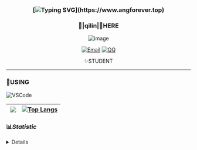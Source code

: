 <div align="center">


### [![Typing SVG](https://readme-typing-svg.herokuapp.com?size=25&duration=2500&color=8C43EA&vCenter=true&width=200&height=40&lines=%F0%9F%8C%B1Cum_here_Baby~%F0%9F%8C%B1+!)](https://www.angforever.top)


### 🥛|**qilin**|🥛HERE
![image](https://github.com/user-attachments/assets/816ec47d-52ae-4a06-b1de-afb7e4828983)



[![Email](https://img.shields.io/badge/Email-qilinxie05@gmail.com-6A5ACD?style=flat-square&logoColor=fff)](mailto:qilinxie05@gmail.com)
[![QQ](https://img.shields.io/badge/QQ-3221565903-98FB98?style=flat-square&logoColor=fff)](https://qm.qq.com/cgi-bin/qm/qr?k=mcs-cON_aPNfc3hO8-H7lWJHDX-5nKr7&noverify=0)




✨STUDENT 

</div>

---

### 🎨USING

![VSCode](https://img.shields.io/badge/-VSCode-blue?style=flat-square&logo=visualstudiocode&logoColor=fff)



|<img align="right" src="https://github-readme-stats.vercel.app/api?username=qilinbro&rank_icon=github&count_private=true&show_icons=true&hide_border=true&bg_color=15,f2f7fd,E0EAFC" />| [![Top Langs](https://github-readme-stats.vercel.app/api/top-langs/?username=qilinbro&hide=javascript,html,css)](https://github.com/qilinbro)|
|---|---|




### 📊*Statistic* 

<details>

<p align="center">
   <img src="github-metrics.svg" alt="typing-svg">
</p>

[![Github activity graph](https://github-readme-activity-graph.angforever.top/graph?username=qilinbro&theme=dracula)](https://github.com/ANGJustinl/ANGJustinl)

</details>
